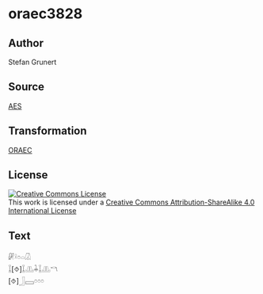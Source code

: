 # oraec3828

## Author

Stefan Grunert

## Source

[AES](https://github.com/simondschweitzer/aes)

## Transformation

[ORAEC](https://oraec.github.io/)

## License

<a rel="license" href="http://creativecommons.org/licenses/by-sa/4.0/"><img alt="Creative Commons License" style="border-width:0" src="https://i.creativecommons.org/l/by-sa/4.0/88x31.png" /></a><br />This work is licensed under a <a rel="license" href="http://creativecommons.org/licenses/by-sa/4.0/">Creative Commons Attribution-ShareAlike 4.0 International License</a>

## Text

𓏞𓍲𓏌𓏏𓋯<br>
𓆼[⯑]𓆼𓊚𓇓𓆼𓊚𓎔<br>
[⯑]𓃀𓈙𓏌𓏌𓏌<br>
